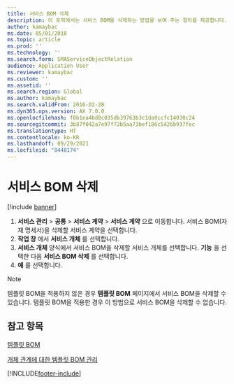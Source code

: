 ```yaml
---
title: 서비스 BOM 삭제
description: 이 토픽에서는 서비스 BOM을 삭제하는 방법을 보여 주는 절차를 제공합니다.
author: kamaybac
ms.date: 05/01/2018
ms.topic: article
ms.prod: ''
ms.technology: ''
ms.search.form: SMAServiceObjectRelation
audience: Application User
ms.reviewer: kamaybac
ms.custom: ''
ms.assetid: ''
ms.search.region: Global
ms.author: kamaybac
ms.search.validFrom: 2016-02-28
ms.dyn365.ops.version: AX 7.0.0
ms.openlocfilehash: f0b1ea4bd8c035db39763b3c1da9ccfc14030c24
ms.sourcegitcommit: 3b87f042a7e97f72b5aa73bef186c5426b937fec
ms.translationtype: HT
ms.contentlocale: ko-KR
ms.lasthandoff: 09/29/2021
ms.locfileid: "8448174"
---
```

# <a name="delete-a-service-bom"></a>서비스 BOM 삭제

[!include [banner](../includes/banner.md)]

1. **서비스 관리** \> **공통** \> **서비스 계약** \> **서비스 계약** 으로 이동합니다. 서비스 BOM(자재 명세서)을 삭제할 서비스 계약을 선택합니다.
1. **작업 창** 에서 **서비스 개체** 를 선택합니다.
1. **서비스 개체** 양식에서 서비스 BOM을 삭제할 서비스 개체를 선택합니다. **기능** 을 선택한 다음 **서비스 BOM 삭제** 를 선택합니다.
1. **예** 를 선택합니다.


> [!NOTE]
> 템플릿 BOM을 적용하지 않은 경우 **템플릿 BOM** 페이지에서 서비스 BOM을 삭제할 수 있습니다. 템플릿 BOM을 적용한 경우 이 방법으로 서비스 BOM을 삭제할 수 없습니다.



## <a name="see-also"></a>참고 항목

[템플릿 BOM](template-boms.md)

[개체 관계에 대한 템플릿 BOM 관리](manage-template-boms-on-object-relations.md)

  




[!INCLUDE[footer-include](../../includes/footer-banner.md)]